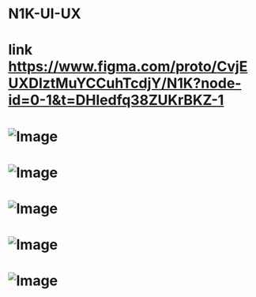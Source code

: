 # N1K-UI-UX 
# link https://www.figma.com/proto/CvjEUXDIztMuYCCuhTcdjY/N1K?node-id=0-1&t=DHledfq38ZUKrBKZ-1
# ![Image](https://github.com/user-attachments/assets/7620c46d-bc60-497e-9ff8-67d9d684cb07)
# ![Image](https://github.com/user-attachments/assets/21d13b16-6aec-4ad8-a49a-1d2d5bdbb2ff)
# ![Image](https://github.com/user-attachments/assets/d6aa28cd-825c-4a4c-9b4d-149098ad102b)
# ![Image](https://github.com/user-attachments/assets/b4198df1-c7ee-4ad1-b204-f4692585decc)
# ![Image](https://github.com/user-attachments/assets/1a70a915-93ba-4814-a97b-6e619bf195b8)

